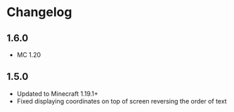 # Changelog

## 1.6.0
* MC 1.20

## 1.5.0
* Updated to Minecraft 1.19.1+
* Fixed displaying coordinates on top of screen reversing the order of text